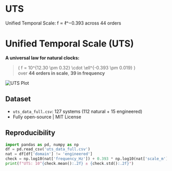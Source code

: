 # UTS
Unified Temporal Scale: f ∝ ℓ^−0.393 across 44 orders
# Unified Temporal Scale (UTS)

**A universal law for natural clocks:**  
> \( f = 10^{12.30 \pm 0.32} \cdot \ell^{-0.393 \pm 0.019} \)  
> over **44 orders in scale**, **39 in frequency**

![UTS Plot](uts_plot.png)

## Dataset
- `uts_data_full.csv`: 127 systems (112 natural + 15 engineered)
- Fully open-source | MIT License

## Reproducibility
```python
import pandas as pd, numpy as np
df = pd.read_csv('uts_data_full.csv')
nat = df[df['domain'] != 'engineered']
check = np.log10(nat['frequency_Hz']) + 0.393 * np.log10(nat['scale_m'])
print(f"UTS: 10^{check.mean():.2f} ± {check.std():.2f}")
